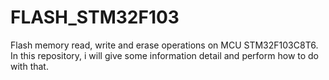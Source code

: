 # FLASH_STM32F103
Flash memory read, write and erase operations on MCU STM32F103C8T6. In this repository, i will give some information detail and perform how to do with that.
